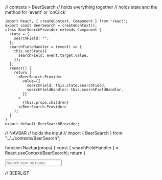 // contexts > BeerSearch
// holds everything together
// holds state and the method for 'event' or 'onClick'

    import React, { createContext, Component } from "react";
    export const BeerSearch = createContext();
    class BeerSearchProvider extends Component {
      state = {
        searchField: "",
      };
      searchFieldHandler = (event) => {
        this.setState({
          searchField: event.target.value,
        });
      };
      render() {
        return (
          <BeerSearch.Provider
            value={{
              searchField: this.state.searchField,
              searchFieldHandler: this.searchFieldHandler,
            }}
          >
            {this.props.children}
          </BeerSearch.Provider>
        );
      }
    }
    export default BeerSearchProvider;

// NAVBAR
// holds the input
// import { BeerSearch } from "../../contexts/BeerSearch";

function Navbar(props) {
const { searchFieldHandler } = React.useContext(BeerSearch);
return (
<div className="pos-f-t">
<span className="align-self-center">
<input
          className="searchField"
          type="text"
          onChange={searchFieldHandler}
          placeholder="Search beer by name"
        />
</span>
</div>

// BEERLIST
